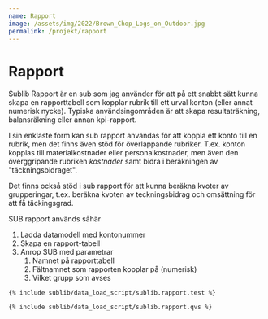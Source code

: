 ```yaml
---
name: Rapport
image: /assets/img/2022/Brown_Chop_Logs_on_Outdoor.jpg
permalink: /projekt/rapport
---
```


# <a class="qicon-data-load"/> Rapport
Sublib Rapport är en sub som jag använder för att på ett snabbt sätt kunna skapa en rapporttabell som kopplar rubrik till ett urval konton (eller annat numerisk nycke). Typiska användsingområden är att skapa resultaträkning, balansräkning eller annan kpi-rapport.

I sin enklaste form kan sub rapport användas för att koppla ett konto till en rubrik, men det finns även stöd för överlappande rubriker. T.ex. konton kopplas till materialkostnader eller personalkostnader, men även den överggripande rubriken  _kostnader_ samt bidra i beräkningen av "täckningsbidraget".

Det finns också stöd i sub rapport för att kunna beräkna kvoter av grupperingar, t.ex. beräkna kvoten av teckningsbidrag och omsättning för att få täckingsgrad.

SUB rapport används såhär
1. Ladda datamodell med kontonummer 
2. Skapa en rapport-tabell
3. Anrop SUB med parametrar
    1. Namnet på rapporttabell
    2. Fältnamnet som rapporten kopplar på (numerisk)
    3. Vilket grupp som avses

```qvs
{% include sublib/data_load_script/sublib.rapport.test %}
```

```qvs
{% include sublib/data_load_script/sublib.rapport.qvs %}
```
